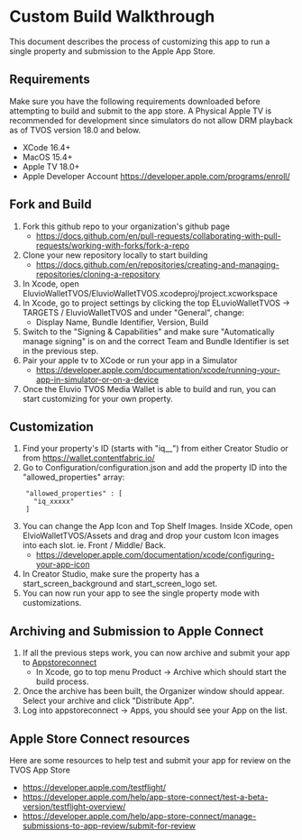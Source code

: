 # Custom Build Walkthrough

This document describes the process of customizing this app to run a single property and submission to the Apple App Store.

## Requirements

Make sure you have the following requirements downloaded before attempting to build and submit to the app store.
A Physical Apple TV is recommended for development since simulators do not allow DRM playback as of TVOS version 18.0 and below.

- XCode 16.4+
- MacOS 15.4+
- Apple TV 18.0+
- Apple Developer Account https://developer.apple.com/programs/enroll/

## Fork and Build
1. Fork this github repo to your organization's github page
   - https://docs.github.com/en/pull-requests/collaborating-with-pull-requests/working-with-forks/fork-a-repo
2. Clone your new repository locally to start building
   - https://docs.github.com/en/repositories/creating-and-managing-repositories/cloning-a-repository
3. In Xcode, open EluvioWalletTVOS/EluvioWalletTVOS.xcodeproj/project.xcworkspace
4. In Xcode, go to project settings by clicking the top ELuvioWalletTVOS -> TARGETS / EluvioWalletTVOS and under "General", change:
   - Display Name, Bundle Identifier, Version, Build
5. Switch to the "Signing & Capabilities" and make sure "Automatically manage signing" is on and the correct Team and Bundle Identifier is set in the previous step.
6. Pair your apple tv to XCode or run your app in a Simulator
   - https://developer.apple.com/documentation/xcode/running-your-app-in-simulator-or-on-a-device
7. Once the Eluvio TVOS Media Wallet is able to build and run, you can start customizing for your own property.

## Customization
1. Find your property's ID (starts with "iq__") from either Creator Studio or from https://wallet.contentfabric.io/
2. Go to Configuration/configuration.json and add the property ID into the "allowed_properties" array:

```
    "allowed_properties" : [
      "iq_xxxxx"
    ]
```
3. You can change the App Icon and Top Shelf Images. Inside XCode, open ElvioWalletTVOS/Assets and drag and drop your custom Icon images into each slot. ie. Front / Middle/ Back.
   - https://developer.apple.com/documentation/xcode/configuring-your-app-icon
4. In Creator Studio, make sure the property has a start_screen_background and start_screen_logo set.
4. You can now run your app to see the single property mode with customizations.

## Archiving and Submission to Apple Connect
1. If all the previous steps work, you can now archive and submit your app to [Appstoreconnect](https://appstoreconnect.apple.com/)
   - In Xcode, go to top menu Product -> Archive which should start the build process.
2. Once the archive has been built, the Organizer window should appear. Select your archive and click "Distribute App".
3. Log into appstoreconnect -> Apps, you should see your App on the list.

## Apple Store Connect resources
Here are some resources to help test and submit your app for review on the TVOS App Store

- https://developer.apple.com/testflight/
- https://developer.apple.com/help/app-store-connect/test-a-beta-version/testflight-overview/
- https://developer.apple.com/help/app-store-connect/manage-submissions-to-app-review/submit-for-review


